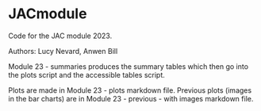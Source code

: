 # JACmodule

Code for the JAC module 2023.

Authors: Lucy Nevard, Anwen Bill


Module 23 - summaries produces the summary tables which then go into the plots script and the accessible tables script.

Plots are made in Module 23 - plots markdown file. Previous plots (images in the bar charts) are in Module 23 - previous - with images markdown file.



